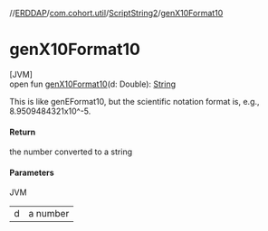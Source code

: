 //[ERDDAP](../../../index.md)/[com.cohort.util](../index.md)/[ScriptString2](index.md)/[genX10Format10](gen-x10-format10.md)

# genX10Format10

[JVM]\
open fun [genX10Format10](gen-x10-format10.md)(d: Double): [String](https://docs.oracle.com/en/java/javase/21/docs/api/java.base/java/lang/String.html)

This is like genEFormat10, but the scientific notation format is, e.g., 8.9509484321x10^-5.

#### Return

the number converted to a string

#### Parameters

JVM

| | |
|---|---|
| d | a number |